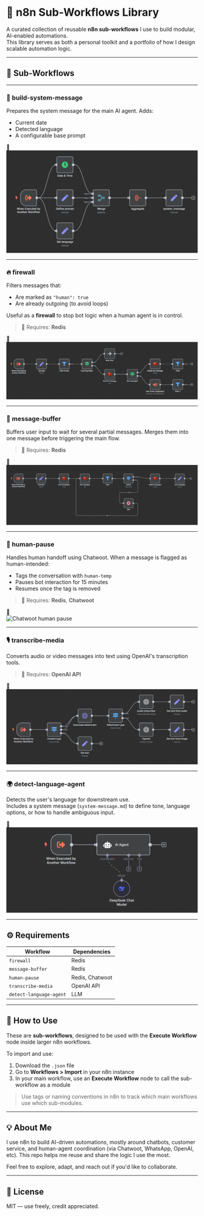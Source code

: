 # 🧩 n8n Sub-Workflows Library

A curated collection of reusable **n8n sub-workflows** I use to build modular, AI-enabled automations.  
This library serves as both a personal toolkit and a portfolio of how I design scalable automation logic.

---

## 📂 Sub-Workflows

---

### 🧠 build-system-message

Prepares the system message for the main AI agent. Adds:

- Current date
- Detected language
- A configurable base prompt

📸  
![System message builder](screenshots/build-system-message.png)

---

### 🔥 firewall

Filters messages that:

- Are marked as `"human": true`
- Are already outgoing (to avoid loops)

Useful as a **firewall** to stop bot logic when a human agent is in control.

> 🧩 Requires: **Redis**

📸  
![Firewall workflow](screenshots/firewall.png)

---

### 🧱 message-buffer

Buffers user input to wait for several partial messages.
Merges them into one message before triggering the main flow.

> 🧩 Requires: **Redis**

📸  
![Message buffer](screenshots/message-buffer.png)

---

### 👤 human-pause

Handles human handoff using Chatwoot. When a message is flagged as human-intended:

- Tags the conversation with `human-temp`
- Pauses bot interaction for 15 minutes
- Resumes once the tag is removed

> 🧩 Requires: **Redis**, **Chatwoot**

📸  
![Chatwoot human pause](screenshots/chatwoot-human-pause.png)

---

### 🎙️ transcribe-media

Converts audio or video messages into text using OpenAI's transcription tools.

> 🧩 Requires: **OpenAI API**

📸  
![Transcribe media](screenshots/transcribe-media.png)

---

### 🌍 detect-language-agent

Detects the user's language for downstream use.  
Includes a system message (`system-message.md`) to define tone, language options, or how to handle ambiguous input.

📸  
![Detect language agent](screenshots/detect-language-agent.png)

---

## ⚙️ Requirements

| Workflow                | Dependencies    |
| ----------------------- | --------------- |
| `firewall`              | Redis           |
| `message-buffer`        | Redis           |
| `human-pause`           | Redis, Chatwoot |
| `transcribe-media`      | OpenAI API      |
| `detect-language-agent` | LLM             |

---

## 🚀 How to Use

These are **sub-workflows**, designed to be used with the **Execute Workflow** node inside larger n8n workflows.

To import and use:

1. Download the `.json` file
2. Go to **Workflows > Import** in your n8n instance
3. In your main workflow, use an **Execute Workflow** node to call the sub-workflow as a module

> Use tags or naming conventions in n8n to track which main workflows use which sub-modules.

---

## 💡 About Me

I use n8n to build AI-driven automations, mostly around chatbots, customer service, and human-agent coordination (via Chatwoot, WhatsApp, OpenAI, etc).
This repo helps me reuse and share the logic I use the most.

Feel free to explore, adapt, and reach out if you'd like to collaborate.

---

## 📜 License

MIT — use freely, credit appreciated.

```

```
